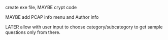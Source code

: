 create exe file,
MAYBE crypt code

MAYBE add PCAP info menu and Author info

LATER allow with user input to choose category/subcategory to get sample questions only from there.